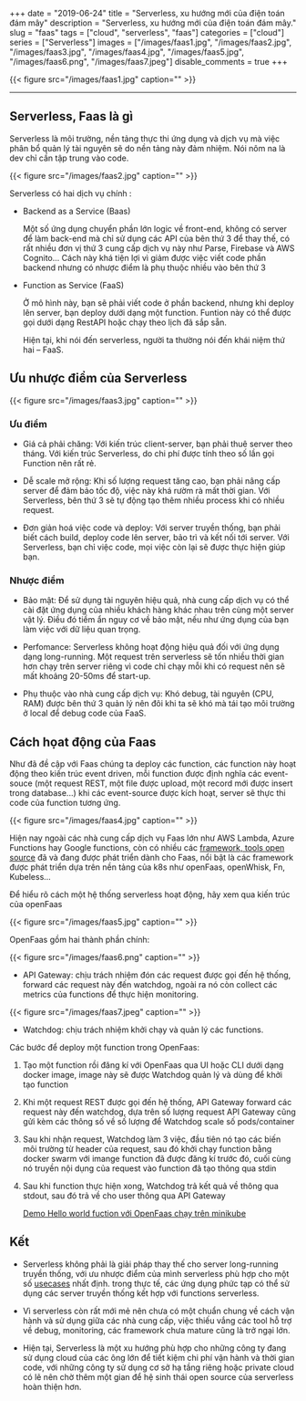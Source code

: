 +++
date = "2019-06-24"
title = "Serverless, xu hướng mới của điện toán đám mây"
description = "Serverless, xu hướng mới của điện toán đám mây."
slug = "faas"
tags = ["cloud", "serverless", "faas"]
categories = ["cloud"]
series = ["Serverless"]
images = ["/images/faas1.jpg", "/images/faas2.jpg", "/images/faas3.jpg", "/images/faas4.jpg", "/images/faas5.jpg", "/images/faas6.png", "/images/faas7.jpeg"]
disable_comments = true
+++

{{< figure src="/images/faas1.jpg" caption="" >}}

- - -

## Serverless, Faas là gì

Serverless là môi trường, nền tảng thực thi ứng dụng và dịch vụ mà việc phân bổ quản lý tài nguyên sẽ do nền tảng này đảm nhiệm. Nói nôm na là dev chỉ cần tập trung vào code.

{{< figure src="/images/faas2.jpg" caption="" >}}

Serverless có hai dịch vụ chính :

+ Backend as a Service (Baas)

    Một số ứng dụng chuyển phần lớn logic về front-end, không có server để làm back-end mà chỉ sử dụng các API của bên thứ 3 để thay thế, có rất nhiều đơn vị thứ 3 cung cấp dịch vụ này như Parse, Firebase và AWS Cognito... Cách này khá tiện lợi vì giảm được việc viết code phần backend nhưng có nhược điểm là phụ thuộc nhiều vào bên thứ 3

+ Function as Service (FaaS)

    Ở mô hình này, bạn sẽ phải viết code ở phần backend, nhưng khi deploy lên server, bạn deploy dưới dạng một function. Funtion này có thể được gọi dưới dạng RestAPI hoặc chạy theo lịch đã sắp sẵn.

    Hiện tại, khi nói đến serverless, người ta thường nói đến khái niệm thứ hai – FaaS.

## Ưu nhược điểm của Serverless

{{< figure src="/images/faas3.jpg" caption="" >}}

### Ưu điểm

+ Giá cả phải chăng: Với kiến trúc client-server, bạn phải thuê server theo tháng. Với kiến trúc Serverless, do chi phí được tính theo số lần gọi Function nên rất rẻ.

+ Dễ scale mở rộng: Khi số lượng request tăng cao, bạn phải nâng cấp server để đảm bảo tốc độ, việc này khá rườm rà mất thời gian. Với Serverless, bên thứ 3 sẽ tự động tạo thêm nhiều process khi có nhiều request.

+ Đơn giản hoá việc code và deploy: Với server truyền thống, bạn phải biết cách build, deploy code lên server, bảo trì và kết nối tới server. Với Serverless, bạn chỉ việc code, mọi việc còn lại sẽ được thực hiện giúp bạn.

### Nhược điểm

+ Bảo mật: Để sử dụng tài nguyên hiệu quả, nhà cung cấp dịch vụ có thể cài đặt ứng dụng của nhiều khách hàng khác nhau trên cùng một server vật lý. Điều đó tiềm ẩn nguy cơ về bảo mật, nếu như ứng dụng của bạn làm việc với dữ liệu quan trọng.

+ Perfomance: Serverless không hoạt động hiệu quả đối với ứng dụng dạng long-running. Một request trên serverless sẽ tốn nhiều thời gian hơn chạy trên server riêng vì code chỉ chạy mỗi khi có request nên sẽ mất khoảng 20-50ms để start-up.

+ Phụ thuộc vào nhà cung cấp dịch vụ: Khó debug, tài nguyên (CPU, RAM) được bên thứ 3 quản lý nên đôi khi ta sẽ khó mà tái tạo môi trường ở local để debug code của FaaS.

## Cách họat động của Faas

Như đã đề cập với Faas chúng ta deploy các function, các function này hoạt động theo kiến trúc event driven, mỗi function được định nghĩa các event-souce (một request REST, một file được upload, một record mới được insert trong database...) khi các event-source được kích hoạt, server sẽ thực thi code của function tương ứng.

{{< figure src="/images/faas4.jpg" caption="" >}}

Hiện nay ngoài các nhà cung cấp dịch vụ Faas lớn như AWS Lambda, Azure Functions hay Google functions, còn có nhiều các [framework, tools open source](https://github.com/anaibol/awesome-serverless) đã và đang được phát triển dành cho Faas, nổi bật là các framework được
phát triển dựa trên nền tảng của k8s như openFaas, openWhisk, Fn, Kubeless...

Để  hiểu rõ cách một hệ thống serverless hoạt động, hãy xem qua kiến trúc của openFaas

{{< figure src="/images/faas5.jpg" caption="" >}}

OpenFaas gồm hai thành phần chính:

{{< figure src="/images/faas6.png" caption="" >}}

+ API Gateway: chịu trách nhiệm đón các request được gọi đến hệ thống, forward các request này đến watchdog, ngoài ra nó còn collect các metrics của functions để thực hiện monitoring.

{{< figure src="/images/faas7.jpeg" caption="" >}}

+ Watchdog: chịu trách nhiệm khởi chạy và quản lý các functions.

Các bước để  deploy một function trong OpenFaas:

1. Tạo một function rồi đăng kí với OpenFaas qua UI hoặc CLI dưới dạng docker image, image này sẽ được Watchdog quản lý và dùng để khởi tạo function

2. Khi một request REST được gọi đến hệ thống, API Gateway forward các request này đến watchdog, dựa trên số lượng request API Gateway cũng gửi kèm các thông số về số lượng để Watchdog scale số pods/container

3. Sau khi nhận request, Watchdog làm 3 việc, đầu tiên nó tạo các biến môi trường từ header của request, sau đó khởi chạy function bằng docker swarm với imange function đã được đăng kí trước đó, cuối cùng nó truyền nội dụng của request vào function đã tạo thông qua stdin

4. Sau khi function thực hiện xong, Watchdog trả kết quả về thông qua stdout, sau đó trả về cho user thông qua API Gateway

    [Demo Hello world fuction với OpenFaas chạy trên minikube](https://medium.com/@lizrice/getting-started-with-openfaas-on-minikube-8d51987f5bbb)

## Kết

+ Serverless không phải là giải pháp thay thế cho server long-running truyền thống, với ưu nhược điểm của mình serverless phù hợp cho một số [usecases](https://www.simform.com/serverless-examples-aws-lambda-use-cases/) nhất định. trong thực tế, các ứng dụng phức tạp có thể sử dụng các server truyền thống kết hợp với functions serverless.

+ Vì serverless còn rất mới mẻ nên chưa có một chuẩn chung về cách vận hành và sử dụng giữa các nhà cung cấp, việc thiếu vắng các tool hỗ trợ về debug, monitoring, các framework chưa mature cũng là trở ngại lớn.

+ Hiện tại, Serverless là một xu hướng phù hợp cho những công ty đang sử dụng cloud của các ông lớn để tiết kiệm chi phí vận hành và thời gian code, với những công ty sử dụng cơ sở hạ tầng riêng hoặc private cloud có lẽ nên chờ thêm một gian để hệ sinh thái open source của serverless hoàn thiện hơn.
